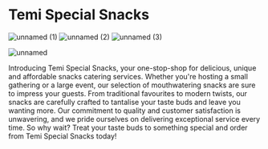 # Temi Special Snacks

![unnamed (1)](https://github.com/delej1/temi-special-pbn/assets/99338783/a71ba1be-92ce-44f3-8a87-c5d03e490d59)
![unnamed (2)](https://github.com/delej1/temi-special-pbn/assets/99338783/f5d8cbc8-2ed8-42d0-9156-8387a71d92ca)
![unnamed (3)](https://github.com/delej1/temi-special-pbn/assets/99338783/cfe89e95-0c7d-4008-a0f3-c35cb9519d51)


![unnamed](https://github.com/delej1/temi-special-pbn/assets/99338783/c1006fe3-380a-44eb-a76f-3c90e6bd0e7b)


Introducing Temi Special Snacks, your one-stop-shop for delicious, unique and affordable snacks catering services. Whether you're hosting a small gathering or a large event, our selection of mouthwatering snacks are sure to impress your guests. From traditional favourites to modern twists, our snacks are carefully crafted to tantalise your taste buds and leave you wanting more. Our commitment to quality and customer satisfaction is unwavering, and we pride ourselves on delivering exceptional service every time. So why wait? Treat your taste buds to something special and order from Temi Special Snacks today!
